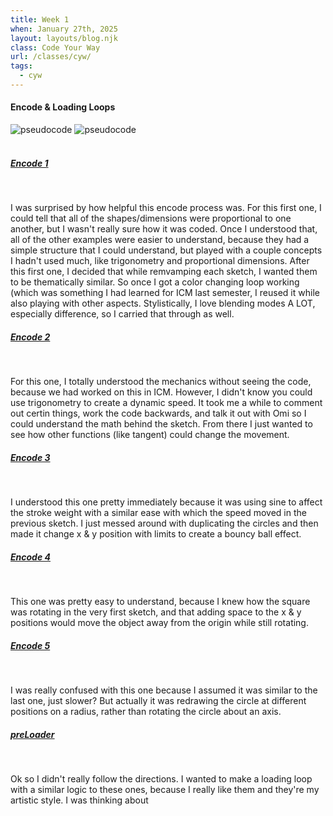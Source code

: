 ```yaml
---
title: Week 1
when: January 27th, 2025
layout: layouts/blog.njk
class: Code Your Way
url: /classes/cyw/
tags:
  - cyw
---
```


#### Encode & Loading Loops

<div class="img-div">
<img class="blog-img" alt="pseudocode" src="https://cdn.glitch.me/d7ac8ce9-d6b5-4915-b92c-e6f0bf0d0c29/IMG_5811.JPG?v=1738370222610">
<img class="blog-img" alt="pseudocode" src="https://cdn.glitch.me/d7ac8ce9-d6b5-4915-b92c-e6f0bf0d0c29/IMG_5812.JPG?v=1738370224814
">  </div>
 <br>

##### <a target="_blank" href="https://editor.p5js.org/oliviaemlee/sketches/KlU9iXRev">Encode 1</a>

<br>

I was surprised by how helpful this encode process was. For this first one, I could tell that all of the shapes/dimensions were proportional
to one another, but I wasn't really sure how it was coded. Once I understood that, all of the other examples were easier to understand, because
they had a simple structure that I could understand, but played with a couple concepts I hadn't used much, like trigonometry and proportional dimensions.
After this first one, I decided that while remvamping each sketch, I wanted them to be thematically similar. So once I got a color changing loop working (which was
something I had learned for ICM last semester, I reused it while also playing with other aspects. Stylistically, I love blending modes A LOT, especially difference, so I carried that through
as well.

##### <a target="_blank" href="https://editor.p5js.org/oliviaemlee/sketches/35ZIDviOf">Encode 2</a>

<br>

For this one, I totally understood the mechanics without seeing the code, because we had worked on this in ICM. However, I didn't know you could use 
trigonometry to create a dynamic speed. It took me a while to comment out certin things, work the code backwards, and talk it out with Omi so I could understand the math behind the sketch.
From there I just wanted to see how other functions (like tangent) could change the movement. 

##### <a target="_blank" href="https://editor.p5js.org/oliviaemlee/sketches/76VEVYY1W">Encode 3</a>

<br>

I understood this one pretty immediately because it was using sine to affect the stroke weight with a similar ease with which the 
speed moved in the previous sketch. I just messed around with duplicating the circles and then made it change x & y position with limits to create a bouncy ball effect. 

##### <a target="_blank" href="https://editor.p5js.org/oliviaemlee/sketches/s-rVtYYMw">Encode 4</a>

<br>

This one was pretty easy to understand, because I knew how the square was rotating in the very first sketch, and that adding space to the x & y positions would move the object away from the origin 
while still rotating. 

##### <a target="_blank" href="https://editor.p5js.org/oliviaemlee/sketches/rujaU7wV5">Encode 5</a>

<br>

I was really confused with this one because I assumed it was similar to the last one, just slower? But actually it was redrawing the circle at different positions
on a radius, rather than rotating the circle about an axis. 


##### <a target="_blank" href="https://editor.p5js.org/oliviaemlee/sketches/qfQDHSGA1">preLoader</a>

<br>

Ok so I didn't really follow the directions. I wanted to make a loading loop with a similar logic to these ones, because I really 
like them and they're my artistic style. I was thinking about 